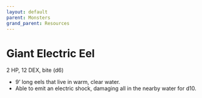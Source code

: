 ```yaml
---
layout: default
parent: Monsters
grand_parent: Resources
---
```


# Giant Electric Eel

2 HP, 12 DEX, bite (d6)

- 9’ long eels that live in warm, clear water.
- Able to emit an electric shock, damaging all in the nearby water for d10.
